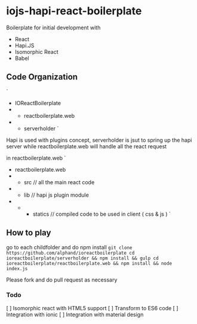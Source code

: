 # iojs-hapi-react-boilerplate
Boilerplate for initial development with 
- React
- Hapi.JS
- Isomorphic React
- Babel

## Code Organization
`
 + IOReactBoilerplate
 + - reactboilerplate.web
 + - serverholder
`

Hapi is used with plugins concept, serverholder is jsut to spring up the hapi server
while reactboilerplate.web will handle all the react request

in reactboilerplate.web
`
  + reactboilerplate.web
  + - src  // all the main react code 
  + - lib  // hapi js plugin module
  + + - statics // compiled code to be used in client ( css & js )
`

## How to play
go to each childfolder and do npm install
`
  git clone  https://github.com/alphand/ioreactboilerplate
  cd ioreactboilerplate/serverholder && npm install && gulp
  cd ioreactboilerplate/reactboilerplate.web && npm install && node index.js
`

Please fork and do pull request as necessary

### Todo
[ ] Isomorphic react with HTML5 support
[ ] Transform to ES6 code
[ ] Integration with ionic
[ ] Integration with material design
 